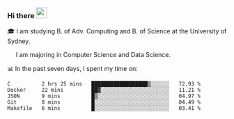 ### Hi there <a href="#"><img src="https://media.giphy.com/media/hvRJCLFzcasrR4ia7z/giphy.gif" width="25px"></a>

🎓 I am studying B. of Adv. Computing and B. of Science at the University of Sydney.

     I am majoring in Computer Science and Data Science.

📊 In the past seven days, I spent my time on:
<!--START_SECTION:waka-->
```text
C          2 hrs 25 mins   ██████████████████▒░░░░░░   72.93 % 
Docker     22 mins         ██▓░░░░░░░░░░░░░░░░░░░░░░   11.21 % 
JSON       9 mins          █▒░░░░░░░░░░░░░░░░░░░░░░░   04.97 % 
Git        8 mins          █░░░░░░░░░░░░░░░░░░░░░░░░   04.49 % 
Makefile   6 mins          █░░░░░░░░░░░░░░░░░░░░░░░░   03.41 % 
```
<!--END_SECTION:waka-->
